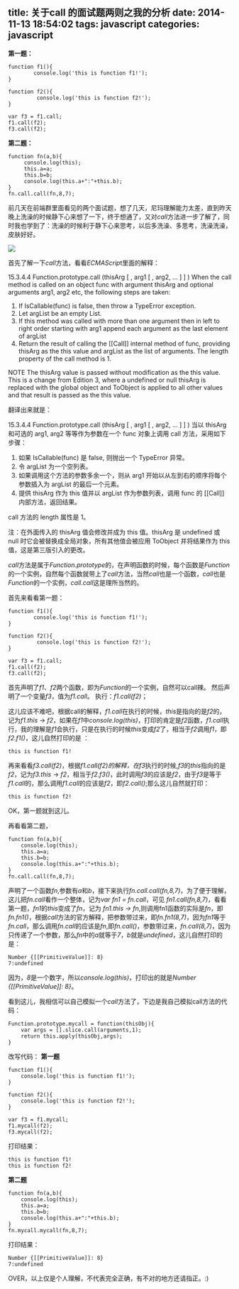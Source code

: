 title: 关于call 的面试题两则之我的分析
date: 2014-11-13 18:54:02
tags: javascript
categories: javascript
---
**第一题：**

	function f1(){
	        console.log('this is function f1!');
	}
	
	function f2(){
	         console.log('this is function f2!');
	}
	
	var f3 = f1.call;
	f1.call(f2);
	f3.call(f2);

**第二题：**

	function fn(a,b){
		 console.log(this);
		 this.a=a;
		 this.b=b;
		 console.log(this.a+":"+this.b);
	}
	fn.call.call(fn,8,7);
<!--more-->
前几天在前端群里面看见的两个面试题，想了几天，尼玛理解能力太差，直到昨天晚上洗澡的时候静下心来想了一下，终于想通了，又对*call*方法进一步了解了，同时我也学到了：洗澡的时候利于静下心来思考，以后多洗澡、多思考，洗澡洗澡，皮肤好好。

![](http://icaifeimg.qiniudn.com/chicken.gif)

首先了解一下*call*方法，看看*ECMAScrip*t里面的解释：


15.3.4.4 Function.prototype.call (thisArg [ , arg1 [ , arg2, … ] ] )
When the call method is called on an object func with argument thisArg and optional arguments arg1, arg2
etc, the following steps are taken:

1. If IsCallable(func) is false, then throw a TypeError exception.
2. Let argList be an empty List.
3. If this method was called with more than one argument then in left to right order starting with arg1 append
each argument as the last element of argList
4. Return the result of calling the [[Call]] internal method of func, providing thisArg as the this value and
argList as the list of arguments.
The length property of the call method is 1.

NOTE The thisArg value is passed without modification as the this value. This is a change from Edition 3, where a
undefined or null thisArg is replaced with the global object and ToObject is applied to all other values and that result is
passed as the this value.

翻译出来就是：

15.3.4.4 Function.prototype.call (thisArg [ , arg1 [ , arg2, … ] ] )
当以 thisArg 和可选的 arg1, arg2 等等作为参数在一个 func 对象上调用 call 方法，采用如下步骤：


1.	如果 IsCallable(func) 是 false, 则抛出一个 TypeError 异常。
2.	令 argList 为一个空列表。
3.	如果调用这个方法的参数多余一个，则从 arg1 开始以从左到右的顺序将每个参数插入为 argList 的最后一个元素。
4.	提供 thisArg 作为 this 值并以 argList 作为参数列表，调用 func 的 [[Call]] 内部方法，返回结果。

call 方法的 length 属性是 1。

注：在外面传入的 thisArg 值会修改并成为 this 值。thisArg 是 undefined 或 null 时它会被替换成全局对象，所有其他值会被应用 ToObject 并将结果作为 this 值，这是第三版引入的更改。

*call*方法是属于*Function.prototype*的，在声明函数的时候，每个函数是*Function*的一个实例，自然每个函数就带上了*call*方法，当然*call*也是一个函数，*call*也是*Function*的一个实例，*call.call*这是理所当然的。

首先来看看第一题：

	function f1(){
	        console.log('this is function f1!');
	}
	
	function f2(){
	         console.log('this is function f2!');
	}
	
	var f3 = f1.call;
	f1.call(f2);
	f3.call(f2);

首先声明了*f1*、*f2*两个函数，即为*Function*的一个实例，自然可以call辣。
然后声明了一个变量*f3*，值为*f1.call*。
执行：*f1.call(f2)*；

这儿应该不难吧，根据call的解释，*f1.call*在执行的时候，*this*是指向的是*f2*的，记为*f1.this* -> *f2*，如果在*f1*中*console.log(this)*，打印的肯定是*f2*函数，*f1.call*执行，我的理解是*f1*会执行，只是在执行的时候*this*变成*f2*了，相当于*f2*调用*f1*，即*f2.f1()*，这儿自然打印的是 ：

	this is function f1!

再来看看*f3.call(f2)*，根据*f1.call(f2)*的解释，在*f3*执行的时候,*f3*的*this*指向的是*f2*，记为*f3.this* -> *f2*，相当于*f2.f3()*，此时调用*f3*的应该是*f2*，由于*f3*是等于*f1.call*的，那么调用*f1.call*的应该是*f2*，即*f2.call()*;那么这儿自然就打印：

	this is function f2!

OK，第一题就到这儿。

再看看第二题，

	function fn(a,b){
	    console.log(this);
	    this.a=a;
	    this.b=b;
	    console.log(this.a+":"+this.b);
	}
	fn.call.call(fn,8,7);

声明了一个函数*fn*,参数有*a*和*b*，接下来执行*fn.call.call(fn,8,7)*，为了便于理解，这儿把*fn.call*看作一个整体，记为*var fn1 = fn.call*，可见 *fn1.call(fn,8,7)*，看看第一题，*fn1*的*this*变成了*fn*，记为 *fn1.this -> fn*,则调用fn1函数的实际是*fn*，即*fn.fn1()*，根据*call*方法的官方解释，把参数带过来，即*fn.fn1(8,7)*，因为*fn1*等于*fn.call*，那么调用*fn.call*的应该是*fn*,即*fn.call()*，参数带过来，*fn.call(8,7)*，因为只传递了一个参数，那么*fn*中的*a*就等于*7*，*b*就是*undefined*，这儿自然打印的是：

	Number {[[PrimitiveValue]]: 8}
	7:undefined

因为，*8*是一个数字，所以*console.log(this)*，打印出的就是*Number {[[PrimitiveValue]]: 8}*。


看到这儿，我相信可以自己模拟一个*call*方法了，下边是我自己模拟call方法的代码：

	Function.prototype.mycall = function(thisObj){
        var args = [].slice.call(arguments,1);
        return this.apply(thisObj,args);
	}

改写代码：
**第一题**

	function f1(){
		console.log('this is function f1!');
	}

	function f2(){
		console.log('this is function f2!');
	}
   
	var f3 = f1.mycall;
	f1.mycall(f2);
	f3.mycall(f2);

打印结果：

	this is function f1! 
	this is function f2! 

**第二题**

	function fn(a,b){
	    console.log(this);
	    this.a=a;
	    this.b=b;
	    console.log(this.a+":"+this.b);
	}
	fn.mycall.mycall(fn,8,7);

打印结果：

	Number {[[PrimitiveValue]]: 8} 
	7:undefined 

OVER，以上仅是个人理解，不代表完全正确，有不对的地方还请指正。:)

